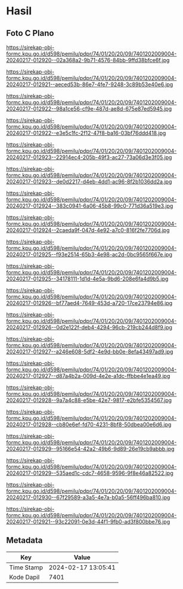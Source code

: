 # Hasil

## Foto C Plano

https://sirekap-obj-formc.kpu.go.id/d598/pemilu/pdpr/74/01/20/20/09/7401202009004-20240217-012920--02a368a2-9b71-4576-84bb-9ffd38bfce6f.jpg

https://sirekap-obj-formc.kpu.go.id/d598/pemilu/pdpr/74/01/20/20/09/7401202009004-20240217-012921--aeced53b-86e7-4fe7-9248-3c89b53e40e6.jpg

https://sirekap-obj-formc.kpu.go.id/d598/pemilu/pdpr/74/01/20/20/09/7401202009004-20240217-012922--98a1ce56-cf9e-487d-ae8d-675e87ed5945.jpg

https://sirekap-obj-formc.kpu.go.id/d598/pemilu/pdpr/74/01/20/20/09/7401202009004-20240217-012922--e3e5c1fc-2f12-47f8-ba16-03bf76ddd418.jpg

https://sirekap-obj-formc.kpu.go.id/d598/pemilu/pdpr/74/01/20/20/09/7401202009004-20240217-012923--22914ec4-205b-49f3-ac27-73a06d3e3f05.jpg

https://sirekap-obj-formc.kpu.go.id/d598/pemilu/pdpr/74/01/20/20/09/7401202009004-20240217-012923--de0d2217-d4eb-4dd1-ac96-8f2b1036dd2a.jpg

https://sirekap-obj-formc.kpu.go.id/d598/pemilu/pdpr/74/01/20/20/09/7401202009004-20240217-012924--383c0941-6a06-45b8-99c0-771d36a519e3.jpg

https://sirekap-obj-formc.kpu.go.id/d598/pemilu/pdpr/74/01/20/20/09/7401202009004-20240217-012924--2caeda9f-047d-4e92-a7c0-816f2fe7706d.jpg

https://sirekap-obj-formc.kpu.go.id/d598/pemilu/pdpr/74/01/20/20/09/7401202009004-20240217-012925--f93e2514-65b3-4e98-ac2d-0bc9565f667e.jpg

https://sirekap-obj-formc.kpu.go.id/d598/pemilu/pdpr/74/01/20/20/09/7401202009004-20240217-012925--34178111-1d1d-4e5a-9bd6-208e6fa4d9b5.jpg

https://sirekap-obj-formc.kpu.go.id/d598/pemilu/pdpr/74/01/20/20/09/7401202009004-20240217-012926--bf77aed4-7649-453d-a720-17ce23794e86.jpg

https://sirekap-obj-formc.kpu.go.id/d598/pemilu/pdpr/74/01/20/20/09/7401202009004-20240217-012926--0d2e122f-deb4-4294-96cb-219cb244d8f9.jpg

https://sirekap-obj-formc.kpu.go.id/d598/pemilu/pdpr/74/01/20/20/09/7401202009004-20240217-012927--a246e608-5df2-4e9d-bb0e-8efa43497ad9.jpg

https://sirekap-obj-formc.kpu.go.id/d598/pemilu/pdpr/74/01/20/20/09/7401202009004-20240217-012927--d87a4b2a-009d-4e2e-a1dc-ffbbe4e1ea49.jpg

https://sirekap-obj-formc.kpu.go.id/d598/pemilu/pdpr/74/01/20/20/09/7401202009004-20240217-012928--9a7a4c88-e5be-42e7-9817-e2bfe5354567.jpg

https://sirekap-obj-formc.kpu.go.id/d598/pemilu/pdpr/74/01/20/20/09/7401202009004-20240217-012928--cb80e6ef-fd70-4231-8bf8-50dbea00e6d6.jpg

https://sirekap-obj-formc.kpu.go.id/d598/pemilu/pdpr/74/01/20/20/09/7401202009004-20240217-012929--95166e54-42a2-49b6-9d89-26e19cb9abbb.jpg

https://sirekap-obj-formc.kpu.go.id/d598/pemilu/pdpr/74/01/20/20/09/7401202009004-20240217-012929--535aed1c-cdc7-4658-9596-9f8e46a82522.jpg

https://sirekap-obj-formc.kpu.go.id/d598/pemilu/pdpr/74/01/20/20/09/7401202009004-20240217-012930--67f29589-a3a5-4e7a-b0a5-56ff496ba810.jpg

https://sirekap-obj-formc.kpu.go.id/d598/pemilu/pdpr/74/01/20/20/09/7401202009004-20240217-012921--93c22091-0e3d-44f1-9fb0-ad3f800bbe76.jpg


## Metadata

| Key        | Value               |
| ---------- | ------------------- |
| Time Stamp | 2024-02-17 13:05:41 |
| Kode Dapil | 7401                |



